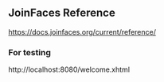 
## JoinFaces Reference
https://docs.joinfaces.org/current/reference/

###  For testing
http://localhost:8080/welcome.xhtml